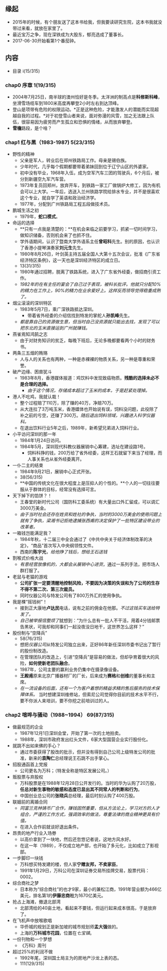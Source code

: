 ##  缘起
+ 2015年的时候，有个朋友送了这本书给我，但我要读研究生院，这本书我就没带过来看，就放在家里了。
+ 最近宝万之争，现在深铁成为大股东，郁亮选成了董事长。
+ 2017-06-30开始看第1个番茄钟。

##  内容
+ 目录  i(15/315)

###  chap0 序章 1(19/315)
+ 2004年7月25日，南半球的澳州恰好是冬季。太洋洲的制高点是**科修斯科峰**，坐滑雪场缆车到1800米高度再攀登2小时左右到达顶峰。
+ 登山是项带有危险的权限运动。*正是这种危险，才能激发人的潜能而实现超越自我的过程。*对于初登雪山者来说，面对弥漫的风雪，加之无法跟上队伍，很容易因为疲劳而产生孤立和恐惧的情绪，从而放弃攀登。
+ **雪檐**路段，是个啥？

###  chap1 红与黑（1983-1987)  5(23/315)
+ 野性的精神
	+ 父亲是军人，转业后在郑州铁路局工作。母亲是锡伯族。
	+ 少年时代，几乎每个假期都要带着弟妹回到位于辽宁山区的外婆家。
	+ 初中没有毕业，1968年入伍，成为空军汽车三团的驾驶兵，6个月后，被分到新疆空九军汽车营。
	+ 1973年复员回郑州，放弃开车，到铁路一家工厂做锅炉大修工，因为有机会可以上大学。一年后，选送入兰州铁路学院给排水专业，并不是很喜欢这个专业，就自学了英语和政治经济学。
	+ 1977年，分配到广州铁路局工程五段做技术员。
+ 鹏城生活之初
	+ 1979年，**蛇口模式**。
+ 命运的选择
	+ **只有一点我是清楚的：**在机会来临之前要学习，抓紧一切时间学习，做知识储备，否则机会来了也抓不住。
	+ 学外语期间，认识了暨南大学外语系主任**曾昭科**先生。别的原因，也认识了香港小提琴演奏家**刘元生**先生。
	+ 1980年8月26日，叶剑英主持五届全国人大第十五次会议，批准《广东省经济特区条例》，这一天也是深圳经济特区的成立日。
	+ 13(31/315)
	+ 1980年通过招聘，脱离了铁路系统，进入了广东省外经委，做招商引资工作。
	+ *1982年的在有主任的宴会了自己过于表现，被科长批评。他就只分配10%的精力在工作上，90%的精力在业余爱好上。这样反而领导觉得稳重成熟了。*
+ 烟尘滚滚的深圳特区
	+ 1983年5月7日，乘广深铁路抵达深圳。
		+ 带着省外经委的介绍信找到特发的掌舵人**孙凯峰**先生。
	+ *都是靠自己的资源做生意，但当时自己没资源就只能出去找，发现了可以把东北的玉米直接运到广州就赚钱。*
+ 燕雀焉知鸿鹄之志
	+ 由于对财务知识的贫乏，每晚下班后，无论多晚都要看两个小时的财务书。
+ 两条三五烟的贿赂
	+ 人与人的关系也有两种，一种是赤裸裸的物质关系，另一种是尊重和荣誉。
+ 破产边缘、困兽犹斗
	+ 1983年8月，香港媒体报道：鸡饮料中发现致癌物质。**残酷的选择未必不是合理的选择。**
		+ *由于这个情况，存储成本超过了玉米的成本，于是赶紧处理掉。*
+ 港人不吃鸡，我就认栽！
	+ 整个过程赔了110万，除了赚的40万，净赔70万。
	+ 从大连拉了3万吨玉米，香港媒体也开始说有误，饲料没问题，此役除了补之前的亏空，还赚了300万。*随后退出饲料领域，兴趣进入科学仪器科。*
	+ 在退出饮料行业5年之后，1989年，新希望兄弟进入饲料行业。
+ 小平访问深圳的那一年
	+ 1984年1月24日访问。
	+ 1984年5月，深圳现代科教仪器展销中心筹建，选址在建设路1号。
		+ 饲料科挣的钱，200万给了省外经委，这样王石就留下来当了经理，而人事关系也从省外经委离开。
+ 一仆二主的结束
	+ 1984年9月21日，展销中心正式开张。 
	+ 38(56/315)
	+ **中国的传统文化在很大程度上是压抑人的个性的。**个人的一切往往要服从于群体的目标，经常没有选择可言。
+ 天下掉下的馅饼？！
	+ 王春堂的新时代公司（国防科工委系统）有大量出口外汇留成，可以调汇3000万美金。
	+ *由于当时社会还存在姓资和姓社的争执，当时的3000万美金的使用问题上就有了争执，梁湘书记拒绝逮捕张西甫的决定保护了一批特区建设带业的改革者。*
+ 一箱钱岂能满足我？
	+ 1984年秋，十二届三中全会通过了《中共中央关于经济体制改革的决定》，“商品”首次写入中央纲领性文件。
	+ 西南的**陈宇光**，*给他挣了钱后，想给王石送钱*
+ 割喉式价格大战
	+ *有意经营放像机的，大都会从展销中心进货*，通过一系列手法，把市场人群打服了。
+ 老鼠与老猫的游戏
	+ **公司扩张一定要清醒地控制风险，不要因为决策的失误和为了公司的生存不得不第二次、第三次裁员。**
	+ 同时仪器公司与特发公司有了800万外汇的使用争执。
+ 我是棵“摇钱树”！
	+ 接到正大康地**卢达民**电话，说有之前的佣金在他那。*不过这钱买车送给特发了。*
	+ *自己被举报信整烦了*就想到：“为什么总有一批人不干活，用着4分钱邮票告黑状，可我却和同事们一起没夜没日地干，这世界怎么这样？”
+ 股份制与“空降兵”
	+ 58(76/315)
	+ 想把*仪器公司*从特发公司独立出来，正好86年新任深圳市委书记出了暂行的股份制改造。
	+ 在管理团队的改造上，引进“空降兵”是容易的做法，但却孕育着很大的风险，**如何使新老团队融合**。
	+ 1987年，公司主要的赢利业务仍集中在摄录像设备。
	+ **王殿甫**原来北京广播器材厂的厂长，后来成为**赛格**和**创维**的董事长和主席。
	+ *在一流设备的后面，还有一个为客户着想的精益求精的售后服务的技术保障体系。* 当时想建深圳维修站，但索尼公司觉得你目前的技术水平不行，要不你派人来培训，要不你挖之前培训过的人。

###  chap2 喧哗与骚动（1988~1994） 69(87/315)
+ 做最规范的企业
	+ 1987年12月1日深圳会堂，开始了第一次的土地拍卖。
	+ 1988年，深圳市政府发出红头文件，6家大型国营企业实行股份化。
+ 就跳不出如来佛的手心？
	+ 通过市委获得了股改的批示，但并没有得到自己公司上级特发公司的批准，新来的**袁陶仁**总经理说王石跳不出手掌心。
+ 招股通函首上党报
	+ 公司更名为万科；（特发全称是特区发展公司。）
+ 贩股票与弃股权
	+ 万科股票是在1988年12月28日公开发行的。当时的华为认购了20万股，**任总对新生事物的敏感和态度已显出其不同常人的判断和行为**。
	+ 中国创业总公司的**张晓兵**总经理，最后时刻认购了400万股。
+ 联姻前的离婚合同
	+ *同富兰克林铸币厂合作，赚钱固然重要，但从方法论上，学习对方的人才组合，严谨的工作方式，强调效率的做法，尊重法律的商业精神更具有价值。*
	+ 在进入合作前就谈好退出条件。
+ 昂贵的地产行业入场劵
	+ 以高价拿到了一块地，然后还忽悠记者说，这地方风水好。
	+ 在这一年（1989），不仅成立地产部，也开始了多元化，比如成立了影视部。
+ 一步脚印一块钱
	+ 万科想买特发建的楼，但人家**宁赠友邦，不卖家臣**。
	+ 1991年1月29日，万科公司在深圳证券交易所挂牌交易，股票代码：0002。
+ 综合商社之梦
	+ 日本称为“综合商社”的也才9家，最小的兼松江商，1991年营业额为466亿美元，排名第1的**伊藤忠商社**为1670亿美元。
+ 抢占上海滩，撤退北部湾
	+ 北部湾给的40亩土地，看起来不要钱，但运行起来成本很高，于是放弃了。
+ 在飞机声中放喉歌唱
	+ 华侨城的规划正是新加坡的城市规划师**孟大强**做的。
	+ 上海的**万科城市花园**，位置在*七宝镇*。
+ 一份刊物和一个梦想
	+ 《万科》周刊
+ 超过25%的利润不做
	+ 1992年尾，深圳国土局主为的房地产沙龙上表的态。 
	+ 111(129/315)